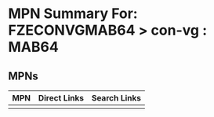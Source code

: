 



# MPN Summary For: FZECONVGMAB64 > con-vg : MAB64

## MPNs
  

|MPN|Direct Links|Search Links|
| :--- | :--- | :--- |
||||
